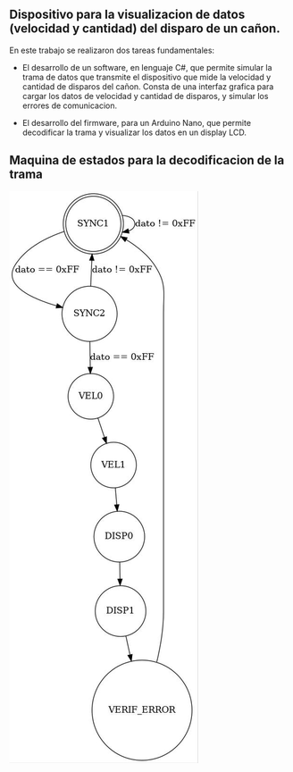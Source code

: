 Dispositivo para la visualizacion de datos (velocidad y cantidad) del disparo de un cañon.
------------------------------------------------------------------------------------------

En este trabajo se realizaron dos tareas fundamentales:

* El desarrollo de un software, en lenguaje C#, que permite simular 
la trama de datos que transmite el dispositivo que mide la velocidad 
y cantidad de disparos del cañon. Consta de una interfaz grafica 
para cargar los datos de velocidad y cantidad de disparos, y simular
los errores de comunicacion. 

* El desarrollo del firmware, para un Arduino Nano, que permite decodificar 
la trama y visualizar los datos en un display LCD.  

Maquina de estados para la decodificacion de la trama
-----------------------------------------------------

![FSM](fsm.jpg)


